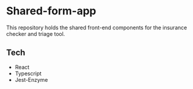 # Shared-form-app

This repository holds the shared front-end components for the insurance checker and triage tool.

## Tech 

- React
- Typescript
- Jest-Enzyme
